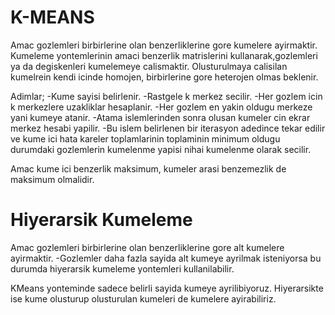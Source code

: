 # K-MEANS
Amac gozlemleri birbirlerine olan benzerliklerine gore kumelere ayirmaktir.
Kumeleme yontemlerinin amaci benzerlik matrislerini kullanarak,gozlemleri ya da degiskenleri kumelemeye calismaktir.
Olusturulmaya calisilan kumelrein kendi icinde homojen, birbirlerine gore heterojen olmas beklenir.

Adimlar;
-Kume sayisi belirlenir.
-Rastgele k merkez secilir.
-Her gozlem icin k merkezlere uzakliklar hesaplanir.
-Her gozlem en yakin oldugu merkeze yani kumeye atanir.
-Atama islemlerinden sonra olusan kumeler cin ekrar merkez hesabi yapilir.
-Bu islem belirlenen bir iterasyon adedince tekar edilir ve kume ici hata kareler toplamlarinin toplaminin minimum oldugu durumdaki gozlemlerin kumelenme yapisi nihai kumelenme olarak secilir.

Amac kume ici benzerlik maksimum, kumeler arasi benzemezlik de maksimum olmalidir.

# Hiyerarsik Kumeleme
Amac gozlemleri birbirlerine olan benzerliklerine gore alt kumelere ayirmaktir.
-Gozlemler daha fazla sayida alt kumeye ayrilmak isteniyorsa bu durumda hiyerarsik kumeleme yontemleri kullanilabilir.

KMeans yonteminde sadece belirli sayida kumeye ayrilibiyoruz.
Hiyerarsikte ise kume olusturup olusturulan kumeleri de kumelere ayirabiliriz.